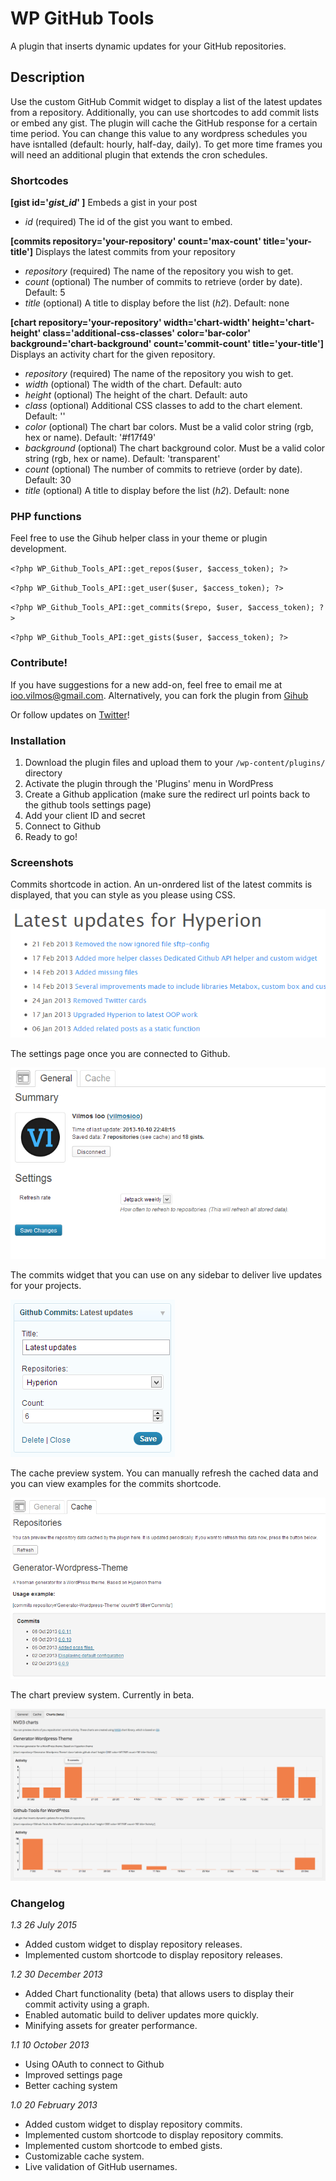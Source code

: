 # WP GitHub Tools

A plugin that inserts dynamic updates for your GitHub repositories. 

## Description

Use the custom GitHub Commit widget to display a list of the latest updates from a repository. Additionally, you can use shortcodes to add commit lists or embed any gist. 
The plugin will cache the GitHub response for a certain time period. You can change this value to any wordpress schedules you have isntalled (default: hourly, half-day, daily). To get more time frames you will need an additional plugin that extends the cron schedules.

### Shortcodes

**[gist id='*gist_id*' ]** Embeds a gist in your post

 - *id* (required) The id of the gist you want to embed. 


**[commits repository='your-repository' count='max-count' title='your-title']** Displays the latest commits from your repository

- *repository* (required) The name of the repository you wish to get. 
- *count* (optional) The number of commits to retrieve (order by date). Default: 5
- *title* (optional) A title to display before the list (*h2*). Default: none

**[chart repository='your-repository' width='chart-width' height='chart-height' class='additional-css-classes' color='bar-color' background='chart-background' count='commit-count' title='your-title']** Displays an activity chart for the given repository.

- *repository* (required) The name of the repository you wish to get. 
- *width* (optional) The width of the chart. Default: auto
- *height* (optional) The height of the chart. Default: auto
- *class* (optional) Additional CSS classes to add to the chart element. Default: ''
- *color* (optional) The chart bar colors. Must be a valid color string (rgb, hex or name). Default: '#f17f49'
- *background* (optional) The chart background color. Must be a valid color string (rgb, hex or name). Default: 'transparent'
- *count* (optional) The number of commits to retrieve (order by date). Default: 30
- *title* (optional) A title to display before the list (*h2*). Default: none

### PHP functions

Feel free to use the Gihub helper class in your theme or plugin development.

`<?php WP_Github_Tools_API::get_repos($user, $access_token); ?>`

`<?php WP_Github_Tools_API::get_user($user, $access_token); ?>`

`<?php WP_Github_Tools_API::get_commits($repo, $user, $access_token); ?>`

`<?php WP_Github_Tools_API::get_gists($user, $access_token); ?>`

### Contribute!

If you have suggestions for a new add-on, feel free to email me at ioo.vilmos@gmail.com. Alternatively, you can fork the plugin from [Gihub](https://github.com/vilmosioo/Github-Tools-for-WordPress)

Or follow updates on [Twitter](http://twitter.com/vilmosioo)!
 
### Installation

 1. Download the plugin files and upload them to your `/wp-content/plugins/` directory
 2. Activate the plugin through the 'Plugins' menu in WordPress
 3. Create a Github application (make sure the redirect url points back to the github tools settings page)
 4. Add your client ID and secret
 5. Connect to Github
 6. Ready to go!

### Screenshots

Commits shortcode in action. An un-onrdered list of the latest commits is displayed, that you can style as you please using CSS.

![](screenshot-1.png) 

The settings page once you are connected to Github.

![](screenshot-2.png) 

The commits widget that you can use on any sidebar to deliver live updates for your projects.

![](screenshot-3.png) 

The cache preview system. You can manually refresh the cached data and you can view examples for the commits shortcode. 

![](screenshot-4.PNG) 

The chart preview system. Currently in beta. 

![](screenshot-5.png) 

### Changelog
	
*1.3 26 July 2015*
 * Added custom widget to display repository releases.
 * Implemented custom shortcode to display repository releases.
 
*1.2 30 December 2013*
 * Added Chart functionality (beta) that allows users to display their commit activity using a graph.
 * Enabled automatic build to deliver updates more quickly.
 * Minifying assets for greater performance.

*1.1 10 October 2013*
 * Using OAuth to connect to Github
 * Improved settings page
 * Better caching system 

*1.0 20 February 2013*
 * Added custom widget to display repository commits.
 * Implemented custom shortcode to display repository commits.
 * Implemented custom shortcode to embed gists.
 * Customizable cache system.
 * Live validation of GitHub usernames.
